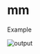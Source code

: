 # mm

Example

![output](https://user-images.githubusercontent.com/112639388/187945680-d5c3a278-0b53-432e-b1e2-ad288b843bc0.gif)
